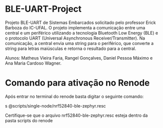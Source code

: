 # BLE-UART-Project
Projeto BLE-UART de Sistemas Embarcados solicitado pelo professor Erick Barboza do IC-UFAL. O projeto implementa a comunicação entre uma central e um periférico utilizando a tecnologia Bluetooth Low Energy (BLE) e o protocolo UART (Universal Asynchronous Receiver/Transmitter). Na comunicação, a central envia uma string para o periférico, que converte a string para letras maiúsculas e retorna o resultado para a central.

Alunos: Matheus Vieira Faria, Rangel Gonçalves, Daniel Pessoa Máximo e Ana Maria Cardoso Wagner.

# Comando para ativação no Renode
Após entrar no terminal do renode basta digitar o seguinte comando:

s @scripts/single-node/nrf52840-ble-zephyr.resc

Certifique-se que o arquivo nrf52840-ble-zephyr.resc esteja dentro da pasta scripts do renode
